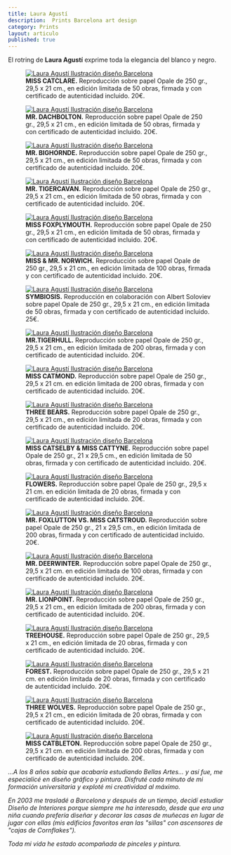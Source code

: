 ```yaml
---
title: Laura Agustí
description:  Prints Barcelona art design 
category: Prints
layout: articulo
published: true
---
```

El rotring de **Laura Agustí** exprime toda la elegancia del blanco y negro.


<div class="figure-group">
<figure>
	<a href="/images/Laura-Agusti/CATCLARE.jpg"><img src="/images/Laura-Agusti/CATCLARE.jpg" alt="Laura Agustí Ilustración diseño Barcelona"></a>
	<figcaption><b>MISS  CATCLARE.</b> 
	Reproducción sobre papel Opale de 250 gr., 29,5 x 21 cm., en edición limitada de 50 obras, firmada y con certificado de autenticidad incluido. 20€.
	</figcaption>
</figure>

<figure>
	<a href="/images/Laura-Agusti/DACHBOLTON.jpg"><img src="/images/Laura-Agusti/DACHBOLTON.jpg" alt="Laura Agustí Ilustración diseño Barcelona"></a>
	<figcaption><b>MR. DACHBOLTON.</b> 
	Reproducción sobre papel Opale de 250 gr., 29,5 x 21 cm., en edición limitada de 50 obras, firmada y con certificado de autenticidad incluido. 20€.
	</figcaption>
</figure>

<figure>
	<a href="/images/Laura-Agusti/BIGHORNDE.jpg"><img src="/images/Laura-Agusti/BIGHORNDE.jpg" alt="Laura Agustí Ilustración diseño Barcelona"></a>
	<figcaption><b>MR. BIGHORNDE.</b> 
	Reproducción sobre papel Opale de 250 gr., 29,5 x 21 cm., en edición limitada de 50 obras, firmada y con certificado de autenticidad incluido. 20€.
	</figcaption>
</figure>

<figure>
	<a href="/images/Laura-Agusti/TIGERCAVAN.jpg"><img src="/images/Laura-Agusti/TIGERCAVAN.jpg" alt="Laura Agustí Ilustración diseño Barcelona"></a>
	<figcaption><b>MR. TIGERCAVAN.</b> 
	Reproducción sobre papel Opale de 250 gr., 29,5 x 21 cm., en edición limitada de 50 obras, firmada y con certificado de autenticidad incluido. 20€.
	</figcaption>
</figure>

<figure>
	<a href="/images/Laura-Agusti/MISS-FOXPLYMOUTH.jpg"><img src="/images/Laura-Agusti/MISS-FOXPLYMOUTH.jpg" alt="Laura Agustí Ilustración diseño Barcelona"></a>
	<figcaption><b>MISS FOXPLYMOUTH.</b> 
	Reproducción sobre papel Opale de 250 gr., 29,5 x 21 cm., en edición limitada de 50 obras, firmada y con certificado de autenticidad incluido. 20€.
	</figcaption>
</figure>

<figure>
	<a href="/images/Laura-Agusti/MISSMR-NORWICH.jpg"><img src="/images/Laura-Agusti/MISSMR-NORWICH.jpg" alt="Laura Agustí Ilustración diseño Barcelona"></a>
	<figcaption><b>MISS & MR. NORWICH.</b> 
	Reproducción sobre papel Opale de 250 gr., 29,5 x 21 cm., en edición limitada de 100 obras, firmada y con certificado de autenticidad incluido. 20€.
	</figcaption>
</figure>

<figure>
	<a href="/images/Laura-Agusti/SYMBIOSIS.jpg"><img src="/images/Laura-Agusti/SYMBIOSIS.jpg" alt="Laura Agustí Ilustración diseño Barcelona"></a>
	<figcaption><b>SYMBIOSIS.</b> 
	Reproducción en colaboración con Albert Soloviev  sobre papel Opale de 250 gr., 29,5 x 21 cm., en edición limitada de 50 obras, firmada y con certificado de autenticidad incluido. 25€.
	</figcaption>
</figure>

<figure>
	<a href="/images/Laura-Agusti/mr.tigerhull.jpg"><img src="/images/Laura-Agusti/mr.tigerhull.jpg" alt="Laura Agustí Ilustración diseño Barcelona"></a>
	<figcaption><b>MR.TIGERHULL.</b> 
	Reproducción sobre papel Opale de 250 gr., 29,5 x 21 cm., en edición limitada de 200 obras, firmada y con certificado de autenticidad incluido. 20€.
	</figcaption>
</figure>

<figure>
	<a href="/images/Laura-Agusti/miss catmond.jpg"><img src="/images/Laura-Agusti/miss catmond.jpg" alt="Laura Agustí Ilustración diseño Barcelona"></a>
	<figcaption><b>MISS CATMOND.</b>
	Reproducción sobre papel Opale de 250 gr., 29,5 x 21 cm. en edición limitada de 200 obras, firmada y con certificado de autenticidad incluido. 20€.
	</figcaption>
</figure>

<figure>
	<a href="/images/Laura-Agusti/THREEBEAR.jpg"><img src="/images/Laura-Agusti/THREEBEAR.jpg" alt="Laura Agustí Ilustración diseño Barcelona"></a>
	<figcaption><b>THREE BEARS.</b>
	Reproducción sobre papel Opale de 250 gr., 29,5 x 21 cm., en edición limitada de 20 obras, firmada y con certificado de autenticidad incluido. 20€.
	</figcaption>
</figure>

<figure>
	<a href="/images/Laura-Agusti/MISS CATSELBY & MISS CATTYNE.jpg"><img src="/images/Laura-Agusti/MISS CATSELBY & MISS CATTYNE.jpg" alt="Laura Agustí Ilustración diseño Barcelona"></a>
	<figcaption><b>MISS CATSELBY & MISS CATTYNE.</b> 
	Reproducción sobre papel Opale de 250 gr., 21 x 29,5 cm., en edición limitada de 50 obras, firmada y con certificado de autenticidad incluido. 20€.
	</figcaption>
</figure>

<figure>
	<a href="/images/Laura-Agusti/FLOWERS.jpg"><img src="/images/Laura-Agusti/FLOWERS.jpg" alt="Laura Agustí Ilustración diseño Barcelona"></a>
	<figcaption><b>FLOWERS.</b>
	Reproducción sobre papel Opale de 250 gr., 29,5 x 21 cm. en edición limitada de 20 obras, firmada y con certificado de autenticidad incluido. 20€.
	</figcaption>
</figure>

<figure>
	<a href="/images/Laura-Agusti/MR.-FOXLUTTON-VS-MISS-2CATSTROUD.jpg"><img src="/images/Laura-Agusti/MR.-FOXLUTTON-VS-MISS-2CATSTROUD.jpg" alt="Laura Agustí Ilustración diseño Barcelona"></a>
	<figcaption><b>MR. FOXLUTTON VS. MISS CATSTROUD.</b> 
	Reproducción sobre papel Opale de 250 gr., 21 x 29,5 cm., en edición limitada de 200 obras, firmada y con certificado de autenticidad incluido. 20€.
	</figcaption>
</figure>

<figure>
	<a href="/images/Laura-Agusti/mr.deerwinter.jpg"><img src="/images/Laura-Agusti/mr.deerwinter.jpg" alt="Laura Agustí Ilustración diseño Barcelona"></a>
	<figcaption><b>MR. DEERWINTER.</b>
	Reproducción sobre papel Opale de 250 gr., 29,5 x 21 cm. en edición limitada de 100 obras, firmada y con certificado de autenticidad incluido. 20€.
	</figcaption>
</figure>

<figure>
	<a href="/images/Laura-Agusti/mr.lionpoint.jpg"><img src="/images/Laura-Agusti/mr.lionpoint.jpg" alt="Laura Agustí Ilustración diseño Barcelona"></a>
	<figcaption><b>MR. LIONPOINT.</b>
	Reproducción sobre papel Opale de 250 gr., 29,5 x 21 cm., en edición limitada de 200 obras, firmada y con certificado de autenticidad incluido. 20€.
	</figcaption>
</figure>

<figure>
	<a href="/images/Laura-Agusti/treehouse.jpg"><img src="/images/Laura-Agusti/treehouse.jpg" alt="Laura Agustí Ilustración diseño Barcelona"></a>
	<figcaption><b>TREEHOUSE.</b>
	Reproducción sobre papel Opale de 250 gr., 29,5 x 21 cm., en edición limitada de 20 obras, firmada y con certificado de autenticidad incluido. 20€.
	</figcaption>
</figure>

<figure>
	<a href="/images/Laura-Agusti/FOREST.jpg"><img src="/images/Laura-Agusti/FOREST.jpg" alt="Laura Agustí Ilustración diseño Barcelona"></a>
	<figcaption><b>FOREST.</b> 
	Reproducción sobre papel Opale de 250 gr., 29,5 x 21 cm. en edición limitada de 20 obras, firmada y con certificado de autenticidad incluido. 20€.
	</figcaption>
</figure>

<figure>
	<a href="/images/Laura-Agusti/THREEWOLVES.jpg"><img src="/images/Laura-Agusti/THREEWOLVES.jpg" alt="Laura Agustí Ilustración diseño Barcelona"></a>
	<figcaption><b>THREE WOLVES.</b>
	Reproducción sobre papel Opale de 250 gr., 29,5 x 21 cm., en edición limitada de 20 obras, firmada y con certificado de autenticidad incluido. 20€.
	</figcaption>
</figure>

<figure>
	<a href="/images/Laura-Agusti/MISS CATBLETON.jpg"><img src="/images/Laura-Agusti/MISS CATBLETON.jpg" alt="Laura Agustí Ilustración diseño Barcelona"></a>
	<figcaption><b>MISS CATBLETON.</b>
	Reproducción sobre papel Opale de 250 gr., 29,5 x 21 cm. en edición limitada de 200 obras, firmada y con certificado de autenticidad incluido. 20€.
	</figcaption>
</figure>
</div>

_...A los 8 años sabía que acabaría estudiando Bellas Artes... y así fue, me especialicé en diseño gráfico y pintura. Disfruté cada minuto de mi formación universitaria y exploté mi creatividad al máximo._ 

_En 2003 me trasladé a Barcelona y después de un tiempo, decidí estudiar Diseño de Interiores porque siempre me ha interesado, desde que era una niña cuando prefería diseñar y decorar las casas de muñecas en lugar de jugar con ellas (mis edificios favoritos eran las "sillas" con ascensores de "cajas de Cornflakes")._ 

_Toda mi vida he estado acompañada de pinceles y pintura._

